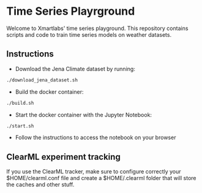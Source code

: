 # Time Series Playrground

Welcome to Xmartlabs' time series playground. This repository contains scripts and code to train time series models on weather datasets.

## Instructions

* Download the Jena Climate dataset by running:

```bash
./download_jena_dataset.sh
```

* Build the docker container:

```bash
./build.sh
```

* Start the docker container with the Jupyter Notebook:

```bash
./start.sh
```

* Follow the instructions to access the notebook on your browser


## ClearML experiment tracking

If you use the ClearML tracker, make sure to configure correctly your $HOME/clearml.conf file and create a $HOME/.clearml folder that will store the caches and other stuff.
